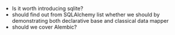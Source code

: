 - Is it worth introducing sqlite?
- should find out from SQLAlchemy list whether we should by demonstrating
  both declarative base and classical data mapper
- should we cover Alembic?
